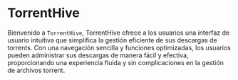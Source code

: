 # TorrentHive
Bienvenido a `TorrentHive`, TorrentHive ofrece a los usuarios una interfaz de usuario intuitiva que simplifica la gestión eficiente de sus descargas de torrents. Con una navegación sencilla y funciones optimizadas, los usuarios pueden administrar sus descargas de manera fácil y efectiva, proporcionando una experiencia fluida y sin complicaciones en la gestión de archivos torrent.
